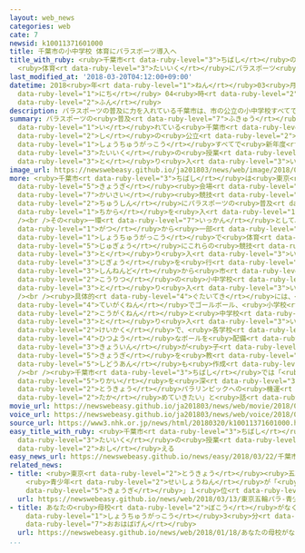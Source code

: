 ```yaml
---
layout: web_news
categories: web
cate: 7
newsid: k10011371601000
title: 千葉市の小中学校 体育にパラスポーツ導入へ
title_with_ruby: <ruby>千葉市<rt data-ruby-level="3">ちばし</rt></ruby>の<ruby>小中学校<rt data-ruby-level="1">しょうちゅうがっこう</rt></ruby>
  <ruby>体育<rt data-ruby-level="3">たいいく</rt></ruby>にパラスポーツ<ruby>導入<rt data-ruby-level="5">どうにゅう</rt></ruby>へ
last_modified_at: '2018-03-20T04:12:00+09:00'
datetime: 2018<ruby>年<rt data-ruby-level="1">ねん</rt></ruby>03<ruby>月<rt data-ruby-level="1">がつ</rt></ruby>20<ruby>日<rt
  data-ruby-level="1">にち</rt></ruby> 04<ruby>時<rt data-ruby-level="2">じ</rt></ruby>12<ruby>分<rt
  data-ruby-level="2">ふん</rt></ruby>
description: パラスポーツの普及に力を入れている千葉市は、市の公立の小中学校すべてで新年度からゴールボールやシッティングバレーボールを体育の授業に取り入れることになりました。
summary: パラスポーツの<ruby>普及<rt data-ruby-level="7">ふきゅう</rt></ruby>に<ruby>力<rt data-ruby-level="1">ちから</rt></ruby>を<ruby>入<rt
  data-ruby-level="1">い</rt></ruby>れている<ruby>千葉市<rt data-ruby-level="3">ちばし</rt></ruby>は、<ruby>市<rt
  data-ruby-level="2">し</rt></ruby>の<ruby>公立<rt data-ruby-level="2">こうりつ</rt></ruby>の<ruby>小中学校<rt
  data-ruby-level="1">しょうちゅうがっこう</rt></ruby>すべてで<ruby>新年度<rt data-ruby-level="3">しんねんど</rt></ruby>からゴールボールやシッティングバレーボールを<ruby>体育<rt
  data-ruby-level="3">たいいく</rt></ruby>の<ruby>授業<rt data-ruby-level="5">じゅぎょう</rt></ruby>に<ruby>取<rt
  data-ruby-level="3">と</rt></ruby>り<ruby>入<rt data-ruby-level="3">い</rt></ruby>れることになりました。
image_url: https://newswebeasy.github.io/ja201803/news/web/image/2018/03/20/K10011371601_1803200638_1803200657_01_03.jpg
more: <ruby>千葉市<rt data-ruby-level="3">ちばし</rt></ruby>は<ruby>東京<rt data-ruby-level="2">とうきょう</rt></ruby>パラリンピックの<ruby>競技<rt
  data-ruby-level="5">きょうぎ</rt></ruby><ruby>会場<rt data-ruby-level="2">かいじょう</rt></ruby>の１つとなっていて、<ruby>開催<rt
  data-ruby-level="7">かいさい</rt></ruby><ruby>競技<rt data-ruby-level="5">きょうぎ</rt></ruby>であるゴールボールやシッティングバレーボールを<ruby>中心<rt
  data-ruby-level="2">ちゅうしん</rt></ruby>にパラスポーツの<ruby>普及<rt data-ruby-level="7">ふきゅう</rt></ruby>に<ruby>力<rt
  data-ruby-level="1">ちから</rt></ruby>を<ruby>入<rt data-ruby-level="1">い</rt></ruby>れています。<br
  /><br />その<ruby>一環<rt data-ruby-level="7">いっかん</rt></ruby>として、<ruby>去年<rt data-ruby-level="3">きょねん</rt></ruby>９<ruby>月<rt
  data-ruby-level="1">がつ</rt></ruby>から<ruby>一部<rt data-ruby-level="3">いちぶ</rt></ruby>の<ruby>小中学校<rt
  data-ruby-level="1">しょうちゅうがっこう</rt></ruby>で<ruby>体育<rt data-ruby-level="3">たいいく</rt></ruby>の<ruby>授業<rt
  data-ruby-level="5">じゅぎょう</rt></ruby>にこれらの<ruby>競技<rt data-ruby-level="5">きょうぎ</rt></ruby>を<ruby>取<rt
  data-ruby-level="3">と</rt></ruby>り<ruby>入<rt data-ruby-level="3">い</rt></ruby>れるモデル<ruby>事業<rt
  data-ruby-level="3">じぎょう</rt></ruby>を<ruby>行<rt data-ruby-level="2">おこな</rt></ruby>ってきましたが、<ruby>新年度<rt
  data-ruby-level="3">しんねんど</rt></ruby>から<ruby>市<rt data-ruby-level="2">し</rt></ruby>の<ruby>公立<rt
  data-ruby-level="2">こうりつ</rt></ruby>の<ruby>小中学校<rt data-ruby-level="1">しょうちゅうがっこう</rt></ruby>すべてで<ruby>取<rt
  data-ruby-level="3">と</rt></ruby>り<ruby>入<rt data-ruby-level="3">い</rt></ruby>れることになりました。<br
  /><br /><ruby>具体的<rt data-ruby-level="4">ぐたいてき</rt></ruby>には、<ruby>小学校<rt data-ruby-level="1">しょうがっこう</rt></ruby>の<ruby>低学年<rt
  data-ruby-level="4">ていがくねん</rt></ruby>でゴールボール、<ruby>小学校<rt data-ruby-level="1">しょうがっこう</rt></ruby>の<ruby>高学年<rt
  data-ruby-level="2">こうがくねん</rt></ruby>と<ruby>中学校<rt data-ruby-level="1">ちゅうがっこう</rt></ruby>でシッティングバレーボールを<ruby>取<rt
  data-ruby-level="3">と</rt></ruby>り<ruby>入<rt data-ruby-level="3">い</rt></ruby>れる<ruby>計画<rt
  data-ruby-level="2">けいかく</rt></ruby>で、<ruby>各学校<rt data-ruby-level="4">かくがっこう</rt></ruby>に<ruby>必要<rt
  data-ruby-level="4">ひつよう</rt></ruby>なボールを<ruby>配備<rt data-ruby-level="5">はいび</rt></ruby>するほか、<ruby>教員<rt
  data-ruby-level="3">きょういん</rt></ruby>が<ruby>子<rt data-ruby-level="1">こ</rt></ruby>どもたちに<ruby>競技<rt
  data-ruby-level="5">きょうぎ</rt></ruby>を<ruby>教<rt data-ruby-level="2">おし</rt></ruby>えるための<ruby>指導案<rt
  data-ruby-level="5">しどうあん</rt></ruby>も<ruby>作成<rt data-ruby-level="4">さくせい</rt></ruby>するということです。<br
  /><br /><ruby>千葉市<rt data-ruby-level="3">ちばし</rt></ruby>では「<ruby>子<rt data-ruby-level="1">こ</rt></ruby>どもたちにパラスポーツへの<ruby>理解<rt
  data-ruby-level="5">りかい</rt></ruby>を<ruby>深<rt data-ruby-level="3">ふか</rt></ruby>めてもらい、<ruby>東京<rt
  data-ruby-level="2">とうきょう</rt></ruby>パラリンピックへの<ruby>機運<rt data-ruby-level="4">きうん</rt></ruby>も<ruby>高<rt
  data-ruby-level="2">たか</rt></ruby>めていきたい」と<ruby>話<rt data-ruby-level="2">はな</rt></ruby>しています。
movie_url: https://newswebeasy.github.io/ja201803/news/web/movie/2018/03/20/k10011371601_201803200638_201803200656.mp4
voice_url: https://newswebeasy.github.io/ja201803/news/web/voice/2018/03/20/k10011371601_201803200638_201803200656.mp3
source_url: https://www3.nhk.or.jp/news/html/20180320/k10011371601000.html
easy_title_with_ruby: <ruby>千葉市<rt data-ruby-level="3">ちばし</rt></ruby> <ruby>体育<rt
  data-ruby-level="3">たいいく</rt></ruby>の<ruby>授業<rt data-ruby-level="5">じゅぎょう</rt></ruby>でパラリンピックのスポーツを<ruby>教<rt
  data-ruby-level="2">おし</rt></ruby>える
easy_news_url: https://newswebeasy.github.io/news/easy/2018/03/22/千葉市-体育の授業でパラリンピックのスポーツを教える
related_news:
- title: <ruby>東京<rt data-ruby-level="2">とうきょう</rt></ruby><ruby>五輪<rt data-ruby-level="4">ごりん</rt></ruby>・パラ
    <ruby>青少年<rt data-ruby-level="2">せいしょうねん</rt></ruby>が「<ruby>観戦<rt data-ruby-level="4">かんせん</rt></ruby>したい<ruby>競技<rt
    data-ruby-level="5">きょうぎ</rt></ruby>」１<ruby>位<rt data-ruby-level="4">い</rt></ruby>はバレー
  url: https://newswebeasy.github.io/news/web/2018/03/13/東京五輪パラ-青少年が観戦したい競技1位はバレー
- title: あなたの<ruby>母校<rt data-ruby-level="2">ぼこう</rt></ruby>がなくなる…2050<ruby>年<rt data-ruby-level="1">ねん</rt></ruby>～<ruby>小中学校<rt
    data-ruby-level="1">しょうちゅうがっこう</rt></ruby>3<ruby>分<rt data-ruby-level="2">ふん</rt></ruby>の1に<ruby>大幅減<rt
    data-ruby-level="7">おおはばげん</rt></ruby>
  url: https://newswebeasy.github.io/news/web/2018/01/18/あなたの母校がなくなる2050年~小中学校3分の1に大幅減
...
```

